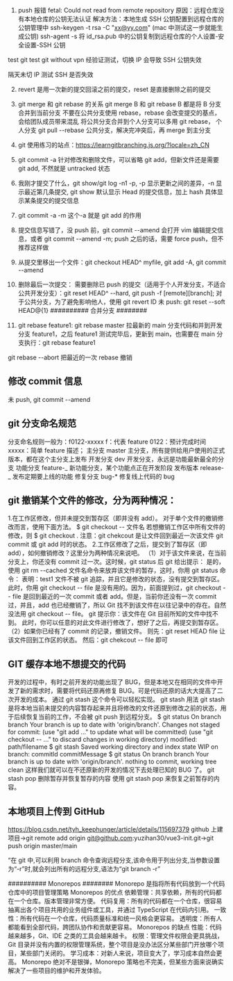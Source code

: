 <!--
 * @Author: your name
 * @Date: 2022-03-20 11:55:43
 * @LastEditTime: 2022-05-19 09:30:54
 * @LastEditors: yuzihan yuzihanyuzihan@163.com
 * @Description: 打开koroFileHeader查看配置 进行设置: https://github.com/OBKoro1/koro1FileHeader/wiki/%E9%85%8D%E7%BD%AE
 * @FilePath: /fe_interview/git/git.md
-->

1. push 报错 fetal: Could not read from remote repository
   原因：远程仓库没有本地仓库的公钥无法认证
   解决方法：本地生成 SSH 公钥配置到远程仓库的公钥管理中
   ssh-keygen -t rsa -C "xx@yy.com" (mac 中测试这一步就能生成公钥)
   ssh-agent -s
   将 id_rsa.pub 中的公钥复制到远程仓库的个人设置-安全设置-SSH 公钥

test git
test git without vpn
经验证测试，切换 IP 会导致 SSH 公钥失效

隔天未切 IP 测试 SSH 是否失效

2. revert 是用一次新的提交回滚之前的提交，reset 是直接删除之前的提交

3. git merge 和 git rebase 的关系
   git merge B 和 git rebase B 都是将 B 分支合并到当前分支
   不要在公共分支使用 rebase，rebase 会改变提交的基点，会给团队成员带来混乱
   将公共分支合并到个人分支可以多用 git rebase， 个人分支 git pull --rebase 公共分支，解决完冲突后，再 merge 到主分支

4. git 使用练习的站点：https://learngitbranching.js.org/?locale=zh_CN

5. git commit -a 针对修改和删除文件，可以省略 git add，但新文件还是需要 git add, 不然就是 untracked 状态

6. 我刚才提交了什么，git show/git log -n1 -p, -p 显示更新之间的差异，-n 显示最近第几条提交, git show 默认显示 Head 的提交信息，加上 hash 具体显示某条提交的提交信息

7. git commit -a -m 这个-a 就是 git add 的作用

8. 提交信息写错了，没 push 前，git commit --amend 会打开 vim 编辑提交信息，或者 git commit --amend -m; push 之后的话，需要 force push，但不推荐这样做

9. 从提交里移出一个文件：git checkout HEAD^ myfile, git add -A, git commit --amend

10. 删除最后一次提交：
    需要删除已 push 的提交（适用于个人开发分支，不适合公共开发分支）：git reset HEAD^ --hard, git push -f [remote][branch]; 对于公共分支，为了避免影响他人，使用 git revert ID
    未 push: git reset --soft HEAD@{1}
    ########## 合并分支 ########
11. git rebase
    feature1: git rebase master 拉最新的 main 分支代码和并到开发分支 feature1，之后 feature1 测试完毕后，更新到 main，也需要在 main 分支执行：git rebase feature1

git rebase --abort 把最近的一次 rebase 撤销

## 修改 commit 信息

未 push, git commit --amend

## git 分支命名规范

分支命名规则一般为：f0122-xxxxx
f：代表 feature
0122：预计完成时间
xxxxx：简单 feature 描述；
主分支 master 主分支，所有提供给用户使用的正式版本，都在这个主分支上发布
开发分支 dev 开发分支，永远是功能最新最全的分支
功能分支 feature-_ 新功能分支，某个功能点正在开发阶段
发布版本 release-_ 发布定期要上线的功能
修复分支 bug-\* 修复线上代码的 bug

## git 撤销某个文件的修改，分为两种情况：

1.在工作区修改，但并未提交到暂存区（即并没有 add）。
对于单个文件的撤销修改而言，使用下面方法。
$ git checkout -- 文件名
若想撤销工作区中所有文件的修改，则
$ git checkout .
注意：git chekcout 是让文件回到最近一次该文件 git commit 或 git add 时的状态。 2.工作区修改了之后，提交到了暂存区（即 add），如何撤销修改？这里分为两种情况来说吧。
（1）对于该文件来说，在当前分支上，你还没有 commit 过一次。这时候，git status 后 git 给出提示：
是的，使用 git rm --cached 文件名命令来放弃该文件的暂存，这时，你用 git status 命令：
表明：test1 文件不被 git 追踪，并且它是修改的状态，没有提交到暂存区。此时，你用 git checkout -- file 是没有用的。因为，前面提到过，git checkout -- file 是回到最近的一次 commit 或者 add。但是，当前你还没有一次 commit 过，并且，add 也已经撤销了，所以 Git 找不到该文件在以往记录中的存在。自然没法用 git checkout -- file。
git 提示你：该文件在 Git 目前所知的文件中找不到。
此时，你可以任意的对此文件进行修改了，想好了之后，再提交到暂存区。
（2）如果你已经有了 commit 的记录，撤销文件。
则先：git reset HEAD file 让该文件回到工作区的状态。
然后：git chekcout -- file 即可

## GIT 缓存本地不想提交的代码

开发的过程中，有时之前开发的功能出现了 BUG，但是本地又在相同的文件中开发了新的需求时，需要将代码还原再修复 BUG。可是代码还原的话大大提高了二次开发的成本。 通过 git stash 这个命令可以轻松实现。
git stash 用法
git stash 是将本地当前未提交的内容暂存起来并且将修改的文件还原到修改之前的状态，用于后续恢复当前的工作，不会被 git push 到远程分支。
$ git status
On branch branch
Your branch is up to date with 'origin/branch'.
Changes not staged for commit:
(use "git add ..." to update what will be committed)
(use "git checkout -- ..." to discard changes in working directory)
modified: path/filename
$ git stash
Saved working directory and index state WIP on branch: commitId commitMessage
$ git status
On branch branch
Your branch is up to date with 'origin/branch'.
nothing to commit, working tree clean
这样我们就可以在不还原新的开发的情况下去处理已知的 BUG 了。
git stash pop 删除暂存并恢复暂存的内容
使用 git stash pop 来恢复之前暂存的内容。

## 本地项目上传到 GitHub

https://blog.csdn.net/tyh_keephunger/article/details/115697379
github 上建项目->git remote add origin git@github.com:yuzihan30/vue3-init.git->git push origin master/main

“在 git 中,可以利用 branch 命令查询远程分支,该命令用于列出分支,当参数设置为“-r”时,就会列出所有的远程分支,语法为“git branch -r”

########## Monorepos ########
Monorepo 是指将所有代码放到一个代码仓库中的项目管理策略
Monorepos 的优点
依赖管理：共享依赖，所有的代码都在一个仓库。版本管理非常方便。
代码复用：所有的代码都在一个仓库，很容易抽离出各个项目共用的业务组件或工具，并通过 TypeScript 在代码内引用。
一致性：所有代码在一个仓库，代码质量标准和统一风格会更容易。
透明度：所有人都能看到全部代码，跨团队协作和贡献更容易。
Monorepos 的缺点
性能：代码越来越多，Git、IDE 之类的工具会越来越卡。
权限：管理文件权限会更具挑战，Git 目录并没有内置的权限管理系统，整个项目是没办法区分某些部门开放哪个项目，某些部门关闭的。
学习成本：对新人来说，项目变大了，学习成本自然会更高。
Monorepo 绝对不是银弹，Monorepo 策略也不完美，但某些方面来说确实解决了一些项目的维护和开发体验。
